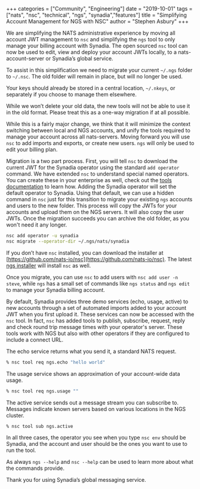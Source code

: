 +++
categories = ["Community", "Engineering"]
date = "2019-10-01"
tags = ["nats", "nsc", "technical", "ngs", "synadia","features"]
title = "Simplifying Account Management for NGS with NSC"
author = "Stephen Asbury"
+++

We are simplifying the NATS administrative experience by moving all account JWT management to `nsc` and simplifying the `ngs` tool to only manage your billing account with Synadia. The open sourced `nsc` tool can now be used to edit, view and deploy your account JWTs locally, to a nats-account-server or Synadia’s global service.

To assist in this simplification we need to migrate your current `~/.ngs` folder to `~/.nsc`. The old folder will remain in place, but will no longer be used.

Your keys should already be stored in a central location, `~/.nkeys`, or separately if you choose to manage them elsewhere.

While we won’t delete your old data, the new tools will not be able to use it in the old format. Please treat this as a one-way migration if at all possible.

While this is a fairly major change, we think that it will minimize the context switching between local and NGS accounts, and unify the tools required to manage your account across all nats-servers. Moving forward you will use `nsc` to add imports and exports, or create new users. `ngs` will only be used to edit your billing plan.

Migration is a two part process. First, you will tell `nsc` to download the current JWT for the Synadia operator using the standard `add operator` command. We have extended `nsc` to understand special named operators. You can create these in your enterprise as well, check out the [tools documentation](https://nats-io.github.io/docs/nats_tools/nsc/) to learn how. Adding the Synadia operator will set the default operator to Synadia. Using that default, we can use a hidden command in `nsc` just for this transition to migrate your existing `ngs` accounts and users to the new folder. This process will copy the JWTs for your accounts and upload them on the NGS servers. It will also copy the user JWTs. Once the migration succeeds you can archive the old folder, as you won't need it any longer.

```bash
nsc add operator -u synadia
nsc migrate --operator-dir ~/.ngs/nats/synadia
```

If you don’t have `nsc` installed, you can download the installer at [https://github.com/nats-io/nsc](https://github.com/nats-io/nsc). The latest [ngs installer](https://github.com/ConnectEverything/ngs-cli) will install `nsc` as well.

Once you migrate, you can use `nsc` to add users with `nsc add user -n steve`, while `ngs` has a small set of commands like `ngs status` and `ngs edit` to manage your Synadia billing account.

By default, Synadia provides three demo services (echo, usage, active) to new accounts through a set of automated imports added to your account JWT when you first upload it. These services can now be accessed with the `nsc` tool. In fact, `nsc` has added tools to publish, subscribe, request, reply and check round trip message times with your operator's server. These tools work with NGS but also with other operators if they are configured to include a connect URL.

The echo service returns what you send it, a standard NATS request.

```bash
% nsc tool req ngs.echo "hello world"
```

The usage service shows an approximation of your account-wide data usage.

```bash
% nsc tool req ngs.usage ""
```

The active service sends out a message stream you can subscribe to. Messages indicate known servers based on various locations in the NGS cluster.

```bash
% nsc tool sub ngs.active
```

In all three cases, the operator you see when you type `nsc env` should be Synadia, and the account and user should be the ones you want to use to run the tool.

As always `ngs --help` and `nsc --help` can be used to learn more about what the commands provide.

Thank you for using Synadia’s global messaging service.
